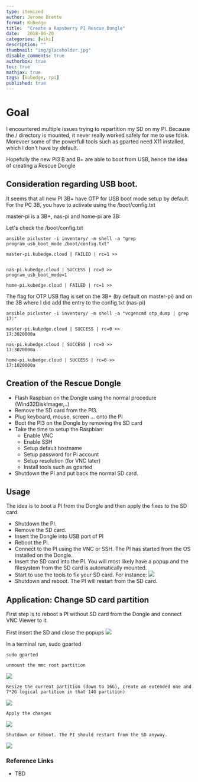 ```yaml
---
type: itemized
author: Jerome Brette
format: Kubedge
title:  "Create a Rapsberry PI Rescue Dongle"
date:   2018-06-20
categories: [wiki]
description: ""
thumbnail: "img/placeholder.jpg"
disable_comments: true
authorbox: true
toc: true
mathjax: true
tags: [kubedge, rpi]
published: true
---
```


# Goal

I encountered multiple issues trying to repartition my SD on my PI.
Because the / directory is mounted, it never really worked safely for me 
to use fdisk. Morevoer some of the powerfull tools such as gparted need
X11 installed, which I don't have by default.

Hopefully the new PI3 B and B+ are able to boot from USB, hence the idea of creating a Rescue Dongle

## Consideration regarding USB boot.

It seems that all new PI 3B+ have OTP for USB boot mode setup by default.
For the PC 3B, you have to activate using the /boot/config.txt

master-pi is a 3B+, nas-pi and home-pi are 3B:

Let's check the /boot/config.txt
~~~
ansible picluster -i inventory/ -m shell -a "grep program_usb_boot_mode /boot/config.txt"

master-pi.kubedge.cloud | FAILED | rc=1 >>


nas-pi.kubedge.cloud | SUCCESS | rc=0 >>
program_usb_boot_mode=1

home-pi.kubedge.cloud | FAILED | rc=1 >>
~~~

The flag for OTP USB flag is set on the 3B+ (by default on master-pi) and on the 3B where I did add the entry to the config.txt (nas-pi) 
~~~
ansible picluster -i inventory/ -m shell -a "vcgencmd otp_dump | grep 17:"

master-pi.kubedge.cloud | SUCCESS | rc=0 >>
17:3020000a

nas-pi.kubedge.cloud | SUCCESS | rc=0 >>
17:3020000a

home-pi.kubedge.cloud | SUCCESS | rc=0 >>
17:1020000a
~~~

## Creation of the Rescue Dongle

- Flash Raspbian on the Dongle using the normal procedure (Wind32DiskImager,..)
- Remove the SD card from the PI3.
- Plug keyboard, mouse, screen ... onto the PI
- Boot the PI3 on the Dongle by removing the SD card
- Take the time to setup the Raspbian:
  + Enable VNC
  + Enable SSH
  + Setup default hostname
  + Setup password for Pi account
  + Setup resolution (for VNC later)
  + Install tools such as gparted
- Shutdown the PI and put back the normal SD card.

## Usage

The idea is to boot a PI from the Dongle and then apply the fixes to the SD card.

- Shutdown the PI.
- Remove the SD card.
- Insert the Dongle into USB port of PI
- Reboot the PI.
- Connect to the PI using the VNC or SSH. The PI has started from the OS installed on the Dongle.
- Insert the SD card into the PI. You will most likely have a popup and the filesystem from the SD card is automatically mounted.
- Start to use the tools to fix your SD card. For instance: ![](/images/rescuepi/rescuing_sd.png)
- Shutdown and reboot. The PI will restart from the SD card.

## Application: Change SD card partition

First step is to reboot a PI without SD card from the Dongle and connect VNC Viewer to it.

First insert the SD and close the popups
![](/images/rescuepi/insert_sd.png)

In a terminal run, sudo gparted
~~~
sudo gparted

unmount the mmc root partition
~~~
![](/images/rescuepi/unmount_partition.png)

~~~
Resize the current partition (down to 16G), create an extended one and 7*2G logical partition in that 14G partition)
~~~
![](/images/rescuepi/create_partitions.png)

~~~
Apply the changes
~~~
![](/images/rescuepi/applying_changes.png)

~~~
Shutdown or Reboot. The PI should restart from the SD anyway.
~~~
![](/images/rescuepi/shutdown.png)

### Reference Links

- TBD

